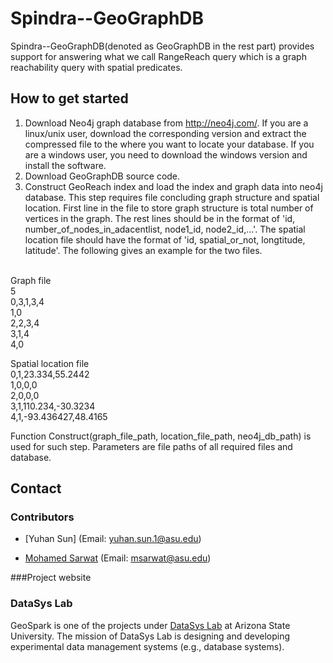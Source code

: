 # Spindra--GeoGraphDB

Spindra--GeoGraphDB(denoted as GeoGraphDB in the rest part) provides support for answering what we call RangeReach query which is a graph reachability query with spatial predicates.

## How to get started
1.  Download Neo4j graph database from http://neo4j.com/. If you are a linux/unix user, download the corresponding version and extract the compressed file to the where you want to locate your database. If you are a windows user, you need to download the windows version and install the software.
2.  Download GeoGraphDB source code.
3.  Construct GeoReach index and load the index and graph data into neo4j database. This step requires file concluding graph structure and spatial location. First line in the file to store graph structure is total number of vertices in the graph. The rest lines should be in the format of 'id, number_of_nodes_in_adacentlist, node1_id, node2_id,...'. The spatial location file should have the format of 'id, spatial_or_not, longtitude, latitude'. The following gives an example for the two files.

<br />Graph file<br />
5<br />
0,3,1,3,4<br />
1,0<br />
2,2,3,4<br />
3,1,4<br />
4,0<br />

Spatial location file<br />
0,1,23.334,55.2442<br />
1,0,0,0<br />
2,0,0,0<br />
3,1,110.234,-30.3234<br />
4,1,-93.436427,48.4165<br />

Function Construct(graph_file_path, location_file_path, neo4j_db_path) is used for such step. Parameters are file paths of all required files and database. 



## Contact

### Contributors
* [Yuhan Sun] (Email: yuhan.sun.1@asu.edu)

* [Mohamed Sarwat](http://faculty.engineering.asu.edu/sarwat/) (Email: msarwat@asu.edu)

###Project website

### DataSys Lab
GeoSpark is one of the projects under [DataSys Lab](http://www.datasyslab.org/) at Arizona State University. The mission of DataSys Lab is designing and developing experimental data management systems (e.g., database systems).
